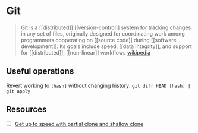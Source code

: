 # Git

> Git is a [[distributed]] [[version-control]] system for tracking changes in any set of files, originally designed for coordinating work among programmers cooperating on [[source code]] during [[software development]]. Its goals include speed, [[data integrity]], and support for [[distributed]], [[non-linear]] workflows [wikipedia][1]

## Useful operations

Revert working to `[hash]` without changing history: `git diff HEAD [hash] | git apply`

## Resources

- [ ] [Get up to speed with partial clone and shallow clone](https://github.blog/2020-12-21-get-up-to-speed-with-partial-clone-and-shallow-clone/)

[1]: https://en.wikipedia.org/wiki/Git
